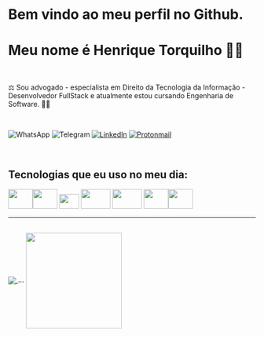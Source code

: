 <h1>Bem vindo ao meu perfil no Github.</h1>
<h1>Meu nome é Henrique Torquilho 🧑‍💻</h1>
<br>

⚖️ Sou advogado - especialista em Direito da Tecnologia da Informação - Desenvolvedor FullStack e atualmente estou cursando Engenharia de Software. 🧑‍💻

<br>

![WhatsApp](https://img.shields.io/badge/WhatsApp-25D366?style=for-the-badge&logo=whatsapp&logoColor=white) ![Telegram](https://img.shields.io/badge/Telegram-2CA5E0?style=for-the-badge&logo=telegram&logoColor=white) <a href="https://www.linkedin.com/in/henrique-torquilho-2b450615a/" target="_blank">![LinkedIn](https://img.shields.io/badge/linkedin-%230077B5.svg?style=for-the-badge&logo=linkedin&logoColor=white)</a> <a href="mailto:henriquetorquilho@protonmail.com" target="_blank"> ![Protonmail](https://img.shields.io/badge/ProtonMail-8B89CC?style=for-the-badge&logo=protonmail&logoColor=white)</a> 

<br>
                      
<h2>Tecnologias que eu uso no meu dia:</h2>

<img src="https://cdn.jsdelivr.net/gh/devicons/devicon/icons/html5/html5-original-wordmark.svg" width="50" height="40"/><img src="https://cdn.jsdelivr.net/gh/devicons/devicon/icons/css3/css3-original-wordmark.svg" width="50" height="40"/> <img src="https://cdn.jsdelivr.net/gh/devicons/devicon/icons/javascript/javascript-original.svg" width="40" height="30"/> <img 
src="https://cdn.jsdelivr.net/gh/devicons/devicon/icons/bootstrap/bootstrap-original.svg" width="60" height="40"/> <img
src="https://cdn.jsdelivr.net/gh/devicons/devicon/icons/sass/sass-original.svg" width="60" height="40"/> <img                                                     src="https://cdn.jsdelivr.net/gh/devicons/devicon/icons/react/react-original.svg" width="50" height="40"/><img 
src="https://cdn.jsdelivr.net/gh/devicons/devicon/icons/node/node-original.svg" width="50" height="40"/>  

        
<hr>
<br>
<a href="https://github.com/htorquilho/github-readme-stats">
  <img align="center" src="https://github-readme-stats.vercel.app/api?username=htorquilho&show_icons=true&theme=radical" />
</a> ...
<a href="https://github.com/anuraghazra/convoychat">
  <img align="center" height="195" src="https://github-readme-stats.vercel.app/api/top-langs/?username=htorquilho&theme=radical" />
</a>
